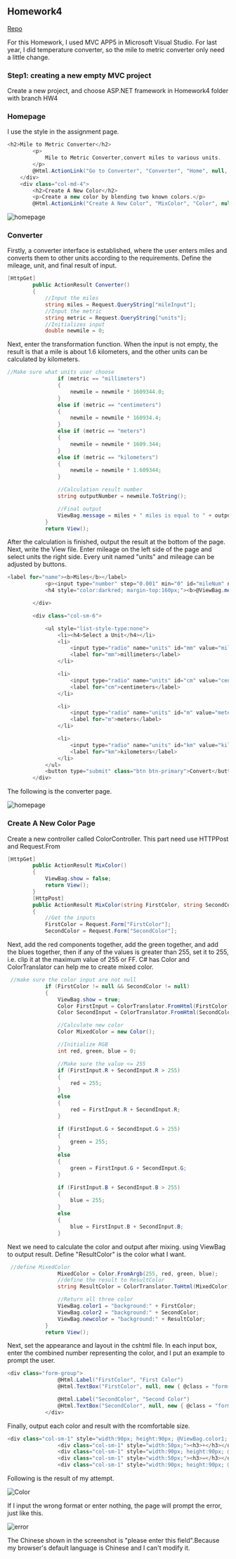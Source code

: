 ## Homework4

[Repo](https://github.com/chunzel16/CS460HW)

For this Homework, I used MVC APP5 in Microsoft Visual Studio.
For last year, I did temperature converter, so the mile to metric converter only need a little change.

### Step1: creating a new empty MVC project

Create a new project, and choose ASP.NET framework in Homework4 folder with branch HW4

### Homepage

I use the style in the assignment page.

```C#
<h2>Mile to Metric Converter</h2>
        <p>
            Mile to Metric Converter,convert miles to various units.
        </p>
        @Html.ActionLink("Go to Converter", "Converter", "Home", null, new { @class = "btn btn-primary btn-large" })
    </div>
    <div class="col-md-4">
        <h2>Create A New Color</h2>
        <p>Create a new color by blending two known colors.</p>
        @Html.ActionLink("Create A New Color", "MixColor", "Color", null, new { @class = "btn btn-primary btn-large" })
```


![homepage](images/homepage.png)

### Converter

Firstly, a converter interface is established, where the user enters miles and converts them to other units according to the requirements.
Define the mileage, unit, and final result of input.

```C#
[HttpGet]
        public ActionResult Converter()
        {
            //Input the miles
            string miles = Request.QueryString["mileInput"];
            //Input the metric
            string metric = Request.QueryString["units"];
            //Initializes input
            double newmile = 0;
```

Next, enter the transformation function.
When the input is not empty, the result is that a mile is about 1.6 kilometers, and the other units can be calculated by kilometers.

```C#
//Make sure what units user choose
                if (metric == "millimeters")
                {
                    newmile = newmile * 1609344.0;
                }
                else if (metric == "centimeters")
                {
                    newmile = newmile * 160934.4;
                }
                else if (metric == "meters")
                {
                    newmile = newmile * 1609.344;
                }
                else if (metric == "kilometers")
                {
                    newmile = newmile * 1.609344;
                }

                //Calculation result number
                string outputNumber = newmile.ToString();

                //Final output
                ViewBag.message = miles + " miles is equal to " + outputNumber + " " + metric;
            }
            return View();
```

After the calculation is finished, output the result at the bottom of the page.
Next, write the View file. Enter mileage on the left side of the page and select units the right side.
Every unit named "units" and mileage can be adjusted by buttons.
```C#
<label for="name"><b>Miles</b></label>
            <p><input type="number" step="0.001" min="0" id="mileNum" name="mileInput"></p>
            <h4 style="color:darkred; margin-top:160px;"><b>@ViewBag.message</b></h4>

        </div>

        <div class="col-sm-6">

            <ul style="list-style-type:none">
                <li><h4>Select a Unit</h4></li>
                <li>
                    <input type="radio" name="units" id="mm" value="millimeters" checked="checked">
                    <label for="mm">millimeters</label>
                </li>

                <li>
                    <input type="radio" name="units" id="cm" value="centimeters">
                    <label for="cm">centimeters</label>
                </li>

                <li>
                    <input type="radio" name="units" id="m" value="meters">
                    <label for="m">meters</label>
                </li>

                <li>
                    <input type="radio" name="units" id="km" value="kilometers">
                    <label for="km">kilometers</label>
                </li>
            </ul>
            <button type="submit" class="btn btn-primary">Convert</button>
        </div>
```

The following is the converter page.

![homepage](images/converter.png)

### Create A New Color Page

Create a new controller called ColorController.
This part need use HTTPPost and Request.From

```C#
[HttpGet]
        public ActionResult MixColor()
        {
            ViewBag.show = false;
            return View();
        }
        [HttpPost]
        public ActionResult MixColor(string FirstColor, string SecondColor)
        {
            //Get the inputs
            FirstColor = Request.Form["FirstColor"];
            SecondColor = Request.Form["SecondColor"];
```

Next, add the red components together, add the green together, and add the blues together, then if any of the values is greater than 255, set it to 255, i.e. clip it at the maximum value of 255 or FF. 
C# has Color and ColorTranslator can help me to create mixed color.

```C#
 //make sure the color input are not null
            if (FirstColor != null && SecondColor != null)
            {
                ViewBag.show = true;
                Color FirstInput = ColorTranslator.FromHtml(FirstColor);
                Color SecondInput = ColorTranslator.FromHtml(SecondColor);

                //Calculate new color
                Color MixedColor = new Color();

                //Initialize RGB
                int red, green, blue = 0;

                //Make sure the value <= 255
                if (FirstInput.R + SecondInput.R > 255)
                {
                    red = 255;
                }
                else
                {
                    red = FirstInput.R + SecondInput.R;
                }

                if (FirstInput.G + SecondInput.G > 255)
                {
                    green = 255;
                }
                else
                {
                    green = FirstInput.G + SecondInput.G;
                }

                if (FirstInput.B + SecondInput.B > 255)
                {
                    blue = 255;
                }
                else
                {
                    blue = FirstInput.B + SecondInput.B;
                }
```

Next we need to calculate the color and output after mixing. using ViewBag to output result.
Define "ResultColor" is the color what I want.

```C#
 //define MixedColor
                MixedColor = Color.FromArgb(255, red, green, blue);
                //define the result to ResultColor
                string ResultColor = ColorTranslator.ToHtml(MixedColor);

                //Return all three color 
                ViewBag.color1 = "background:" + FirstColor;
                ViewBag.color2 = "background:" + SecondColor;
                ViewBag.newcolor = "background:" + ResultColor;
            }
            return View();
```

Next, set the appearance and layout in the cshtml file.
In each input box, enter the combined number representing the color, and I put an example to prompt the user.

```C#
<div class="form-group">
                @Html.Label("FirstColor", "First Color")
                @Html.TextBox("FirstColor", null, new { @class = "form-control", @pattern = "#[0-9A-Fa-f]{3,6}", @placeholder = "#2B6677", required = "required" })

                @Html.Label("SecondColor", "Second Color")
                @Html.TextBox("SecondColor", null, new { @class = "form-control", @pattern = "#[0-9A-Fa-f]{3,6}", @placeholder = "#A23144", required = "required" })
            </div>

```

Finally, output each color and result with the rcomfortable size.

```C#
<div class="col-sm-1" style="width:90px; height:90px; @ViewBag.color1; border-style:solid; border-width:1px"></div>
                <div class="col-sm-1" style="width:50px;"><h3>+</h3></div>
                <div class="col-sm-1" style="width:90px; height:90px; @ViewBag.color2; border-style:solid; border-width:1px"></div>
                <div class="col-sm-1" style="width:50px;"><h3>=</h3></div>
                <div class="col-sm-1" style="width:90px; height:90px; @ViewBag.newcolor; border-style:solid; border-width:1px"></div>
```

Following is the result of my attempt.

![Color](images/color.png)

If I input the wrong format or enter nothing, the page will prompt the error, just like this.

![error](images/error.png)

The Chinese shown in the screenshot is "please enter this field".Because my browser's default language is Chinese and I can't modify it.











